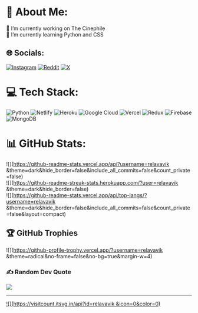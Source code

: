 # 💫 About Me:
🔭 I’m currently working on The Cinephile<br>🌱 I’m currently learning Python and CSS


## 🌐 Socials:
[![Instagram](https://img.shields.io/badge/Instagram-%23E4405F.svg?logo=Instagram&logoColor=white)](https://instagram.com/Relavavik) [![Reddit](https://img.shields.io/badge/Reddit-%23FF4500.svg?logo=Reddit&logoColor=white)](https://reddit.com/user/Relavavik) [![X](https://img.shields.io/badge/X-black.svg?logo=X&logoColor=white)](https://x.com/Relavavik) 

# 💻 Tech Stack:
![Python](https://img.shields.io/badge/python-3670A0?style=for-the-badge&logo=python&logoColor=ffdd54) ![Netlify](https://img.shields.io/badge/netlify-%23000000.svg?style=for-the-badge&logo=netlify&logoColor=#00C7B7) ![Heroku](https://img.shields.io/badge/heroku-%23430098.svg?style=for-the-badge&logo=heroku&logoColor=white) ![Google Cloud](https://img.shields.io/badge/GoogleCloud-%234285F4.svg?style=for-the-badge&logo=google-cloud&logoColor=white) ![Vercel](https://img.shields.io/badge/vercel-%23000000.svg?style=for-the-badge&logo=vercel&logoColor=white) ![Redux](https://img.shields.io/badge/redux-%23593d88.svg?style=for-the-badge&logo=redux&logoColor=white) ![Firebase](https://img.shields.io/badge/firebase-a08021?style=for-the-badge&logo=firebase&logoColor=ffcd34) ![MongoDB](https://img.shields.io/badge/MongoDB-%234ea94b.svg?style=for-the-badge&logo=mongodb&logoColor=white)
# 📊 GitHub Stats:
![](https://github-readme-stats.vercel.app/api?username=relavavik &theme=dark&hide_border=false&include_all_commits=false&count_private=false)<br/>
![](https://github-readme-streak-stats.herokuapp.com/?user=relavavik &theme=dark&hide_border=false)<br/>
![](https://github-readme-stats.vercel.app/api/top-langs/?username=relavavik &theme=dark&hide_border=false&include_all_commits=false&count_private=false&layout=compact)

## 🏆 GitHub Trophies
![](https://github-profile-trophy.vercel.app/?username=relavavik &theme=radical&no-frame=false&no-bg=true&margin-w=4)

### ✍️ Random Dev Quote
![](https://quotes-github-readme.vercel.app/api?type=horizontal&theme=radical)

---
[![](https://visitcount.itsvg.in/api?id=relavavik &icon=0&color=0)](https://visitcount.itsvg.in)

<!-- Proudly created with GPRM ( https://gprm.itsvg.in ) -->